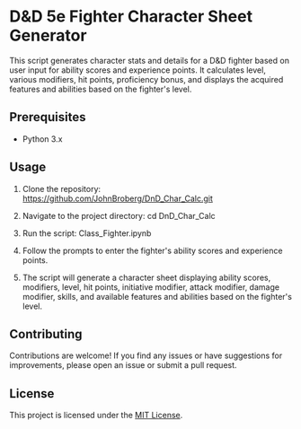 # D&D 5e Fighter Character Sheet Generator

This script generates character stats and details for a D&D fighter based on user input for ability scores and experience points. 
It calculates level, various modifiers, hit points, proficiency bonus, and displays the acquired features and abilities based on the fighter's level.

## Prerequisites

- Python 3.x

## Usage

1. Clone the repository: https://github.com/JohnBroberg/DnD_Char_Calc.git


2. Navigate to the project directory: cd DnD_Char_Calc 


3. Run the script: Class_Fighter.ipynb


4. Follow the prompts to enter the fighter's ability scores and experience points.

5. The script will generate a character sheet displaying ability scores, modifiers, level, hit points, initiative modifier, attack modifier, damage modifier, skills, and available features and abilities based on the fighter's level.

## Contributing

Contributions are welcome! If you find any issues or have suggestions for improvements, please open an issue or submit a pull request.

## License

This project is licensed under the [MIT License](LICENSE).

